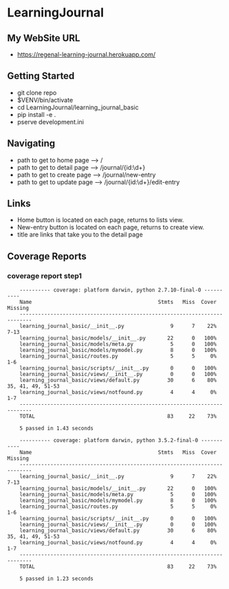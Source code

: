 # LearningJournal  

## My WebSite URL  
- https://regenal-learning-journal.herokuapp.com/

## Getting Started

- git clone repo
- $VENV/bin/activate
- cd LearningJournal/learning_journal_basic
- pip install -e .
- pserve development.ini

## Navigating

- path to get to home page --> /
- path to get to detail page --> /journal/{id:\d+}
- path to get to create page --> /journal/new-entry
- path to get to update page --> /journal/{id:\d+}/edit-entry

## Links

- Home button is located on each page, returns to lists view.
- New-entry button is located on each page, returns to create view.
- title are links that take you to the detail page


## Coverage Reports  

### coverage report step1

        ---------- coverage: platform darwin, python 2.7.10-final-0 ----------
        Name                                         Stmts   Miss  Cover   Missing
        --------------------------------------------------------------------------
        learning_journal_basic/__init__.py               9      7    22%   7-13
        learning_journal_basic/models/__init__.py       22      0   100%
        learning_journal_basic/models/meta.py            5      0   100%
        learning_journal_basic/models/mymodel.py         8      0   100%
        learning_journal_basic/routes.py                 5      5     0%   1-6
        learning_journal_basic/scripts/__init__.py       0      0   100%
        learning_journal_basic/views/__init__.py         0      0   100%
        learning_journal_basic/views/default.py         30      6    80%   35, 41, 49, 51-53
        learning_journal_basic/views/notfound.py         4      4     0%   1-7
        --------------------------------------------------------------------------
        TOTAL                                           83     22    73%

        5 passed in 1.43 seconds

        ---------- coverage: platform darwin, python 3.5.2-final-0 -----------
        Name                                         Stmts   Miss  Cover   Missing
        --------------------------------------------------------------------------
        learning_journal_basic/__init__.py               9      7    22%   7-13
        learning_journal_basic/models/__init__.py       22      0   100%
        learning_journal_basic/models/meta.py            5      0   100%
        learning_journal_basic/models/mymodel.py         8      0   100%
        learning_journal_basic/routes.py                 5      5     0%   1-6
        learning_journal_basic/scripts/__init__.py       0      0   100%
        learning_journal_basic/views/__init__.py         0      0   100%
        learning_journal_basic/views/default.py         30      6    80%   35, 41, 49, 51-53
        learning_journal_basic/views/notfound.py         4      4     0%   1-7
        --------------------------------------------------------------------------
        TOTAL                                           83     22    73%

        5 passed in 1.23 seconds
